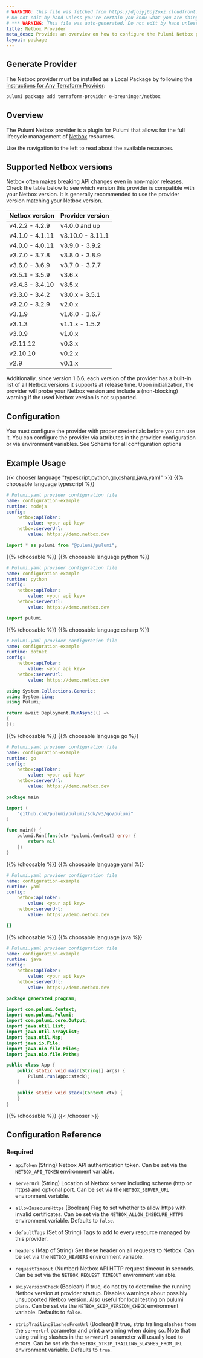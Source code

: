 ```yaml
---
# WARNING: this file was fetched from https://djoiyj6oj2oxz.cloudfront.net/docs/registry.opentofu.org/e-breuninger/netbox/4.1.0/index.md
# Do not edit by hand unless you're certain you know what you are doing!
# *** WARNING: This file was auto-generated. Do not edit by hand unless you're certain you know what you are doing! ***
title: Netbox Provider
meta_desc: Provides an overview on how to configure the Pulumi Netbox provider.
layout: package
---
```


## Generate Provider

The Netbox provider must be installed as a Local Package by following the [instructions for Any Terraform Provider](https://www.pulumi.com/registry/packages/terraform-provider/):

```bash
pulumi package add terraform-provider e-breuninger/netbox
```
## Overview

The Pulumi Netbox provider is a plugin for Pulumi that allows for the full lifecycle management of [Netbox](https://netboxlabs.com/docs/netbox/) resources.

Use the navigation to the left to read about the available resources.
## Supported Netbox versions
Netbox often makes breaking API changes even in non-major releases. Check the table below to see which version this provider is compatible with your Netbox version. It is generally recommended to use the provider version matching your Netbox version.

| Netbox version  | Provider version |
|-----------------|------------------|
| v4.2.2 - 4.2.9  | v4.0.0 and up    |
| v4.1.0 - 4.1.11 | v3.10.0 - 3.11.1 |
| v4.0.0 - 4.0.11 | v3.9.0 - 3.9.2   |
| v3.7.0 - 3.7.8  | v3.8.0 - 3.8.9   |
| v3.6.0 - 3.6.9  | v3.7.0 - 3.7.7   |
| v3.5.1 - 3.5.9  | v3.6.x           |
| v3.4.3 - 3.4.10 | v3.5.x           |
| v3.3.0 - 3.4.2  | v3.0.x - 3.5.1   |
| v3.2.0 - 3.2.9  | v2.0.x           |
| v3.1.9          | v1.6.0 - 1.6.7   |
| v3.1.3          | v1.1.x - 1.5.2   |
| v3.0.9          | v1.0.x           |
| v2.11.12        | v0.3.x           |
| v2.10.10        | v0.2.x           |
| v2.9            | v0.1.x           |

Additionally, since version 1.6.6, each version of the provider has a built-in list of all Netbox versions it supports at release time. Upon initialization, the provider will probe your Netbox version and include a (non-blocking) warning if the used Netbox version is not supported.
## Configuration
You must configure the provider with proper credentials before you can use it. You can configure the provider via attributes in the provider configuration or via environment variables. See Schema for all configuration options
## Example Usage

{{< chooser language "typescript,python,go,csharp,java,yaml" >}}
{{% choosable language typescript %}}
```yaml
# Pulumi.yaml provider configuration file
name: configuration-example
runtime: nodejs
config:
    netbox:apiToken:
        value: <your api key>
    netbox:serverUrl:
        value: https://demo.netbox.dev

```
```typescript
import * as pulumi from "@pulumi/pulumi";

```
{{% /choosable %}}
{{% choosable language python %}}
```yaml
# Pulumi.yaml provider configuration file
name: configuration-example
runtime: python
config:
    netbox:apiToken:
        value: <your api key>
    netbox:serverUrl:
        value: https://demo.netbox.dev

```
```python
import pulumi

```
{{% /choosable %}}
{{% choosable language csharp %}}
```yaml
# Pulumi.yaml provider configuration file
name: configuration-example
runtime: dotnet
config:
    netbox:apiToken:
        value: <your api key>
    netbox:serverUrl:
        value: https://demo.netbox.dev

```
```csharp
using System.Collections.Generic;
using System.Linq;
using Pulumi;

return await Deployment.RunAsync(() =>
{
});

```
{{% /choosable %}}
{{% choosable language go %}}
```yaml
# Pulumi.yaml provider configuration file
name: configuration-example
runtime: go
config:
    netbox:apiToken:
        value: <your api key>
    netbox:serverUrl:
        value: https://demo.netbox.dev

```
```go
package main

import (
	"github.com/pulumi/pulumi/sdk/v3/go/pulumi"
)

func main() {
	pulumi.Run(func(ctx *pulumi.Context) error {
		return nil
	})
}
```
{{% /choosable %}}
{{% choosable language yaml %}}
```yaml
# Pulumi.yaml provider configuration file
name: configuration-example
runtime: yaml
config:
    netbox:apiToken:
        value: <your api key>
    netbox:serverUrl:
        value: https://demo.netbox.dev

```
```yaml
{}
```
{{% /choosable %}}
{{% choosable language java %}}
```yaml
# Pulumi.yaml provider configuration file
name: configuration-example
runtime: java
config:
    netbox:apiToken:
        value: <your api key>
    netbox:serverUrl:
        value: https://demo.netbox.dev

```
```java
package generated_program;

import com.pulumi.Context;
import com.pulumi.Pulumi;
import com.pulumi.core.Output;
import java.util.List;
import java.util.ArrayList;
import java.util.Map;
import java.io.File;
import java.nio.file.Files;
import java.nio.file.Paths;

public class App {
    public static void main(String[] args) {
        Pulumi.run(App::stack);
    }

    public static void stack(Context ctx) {
    }
}
```
{{% /choosable %}}
{{< /chooser >}}
## Configuration Reference
### Required

- `apiToken` (String) Netbox API authentication token. Can be set via the `NETBOX_API_TOKEN` environment variable.
- `serverUrl` (String) Location of Netbox server including scheme (http or https) and optional port. Can be set via the `NETBOX_SERVER_URL` environment variable.

- `allowInsecureHttps` (Boolean) Flag to set whether to allow https with invalid certificates. Can be set via the `NETBOX_ALLOW_INSECURE_HTTPS` environment variable. Defaults to `false`.
- `defaultTags` (Set of String) Tags to add to every resource managed by this provider.
- `headers` (Map of String) Set these header on all requests to Netbox. Can be set via the `NETBOX_HEADERS` environment variable.
- `requestTimeout` (Number) Netbox API HTTP request timeout in seconds. Can be set via the `NETBOX_REQUEST_TIMEOUT` environment variable.
- `skipVersionCheck` (Boolean) If true, do not try to determine the running Netbox version at provider startup. Disables warnings about possibly unsupported Netbox version. Also useful for local testing on pulumi plans. Can be set via the `NETBOX_SKIP_VERSION_CHECK` environment variable. Defaults to `false`.
- `stripTrailingSlashesFromUrl` (Boolean) If true, strip trailing slashes from the `serverUrl` parameter and print a warning when doing so. Note that using trailing slashes in the `serverUrl` parameter will usually lead to errors. Can be set via the `NETBOX_STRIP_TRAILING_SLASHES_FROM_URL` environment variable. Defaults to `true`.